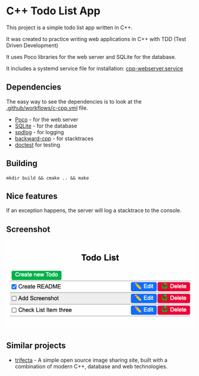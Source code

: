 # C++ Todo List App

This project is a simple todo list app written in C++.

It was created to practice writing web applications in C++ with TDD (Test Driven Development)

It uses Poco libraries for the web server and SQLite for the database.

It includes a systemd service file for installation: [cpp-webserver.service](systemd/todo.service.in)

## Dependencies

The easy way to see the dependencies is to look at the [.github/workflows/c-cpp.yml](.github/workflows/c-cpp.yml) file.

- [Poco](https://pocoproject.org/) - for the web server
- [SQLite](https://www.sqlite.org/index.html) - for the database
- [spdlog](https://github.com/gabime/spdlog/) - for logging
- [backward-cpp](https://github.com/bombela/backward-cpp) - for stacktraces
- [doctest](https://github.com/doctest/doctest/) for testing

## Building

    mkdir build && cmake .. && make

## Nice features

If an exception happens, the server will log a stacktrace to the console.

## Screenshot

![Screenshot Todo List App](doc/images/cpp-todo-web.png)

## Similar projects

- [trifecta](https://github.com/berthubert/trifecta) - A simple open source image sharing site, built with a combination
  of modern C++, database and web technologies.